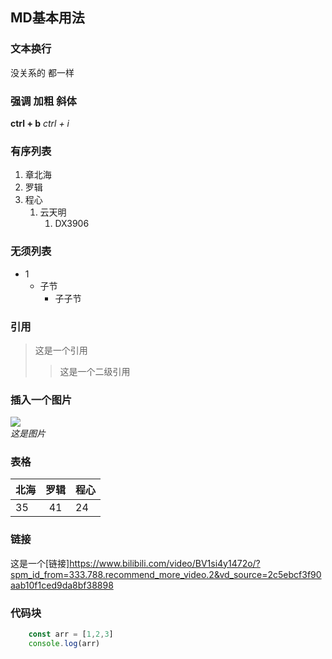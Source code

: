 ## MD基本用法
### 文本换行
没关系的
都一样  
### 强调 加粗 斜体
**ctrl + b**
*ctrl + i*
### 有序列表
1. 章北海
2. 罗辑
3. 程心
   1. 云天明
      1. DX3906
### 无须列表
- 1
  - 子节
    - 子子节
### 引用
>这是一个引用
> >这是一个二级引用
### 插入一个图片
![](https://img.tt98.com/d/2020/2020062814029166/5ef82b439ec1e.jpg)  
*这是图片*

### 表格

| 北海 | 罗辑  | 程心 |
| ---- | :---: | ---- |
| 35   |  41   | 24   |

### 链接

这是一个[链接]https://www.bilibili.com/video/BV1si4y1472o/?spm_id_from=333.788.recommend_more_video.2&vd_source=2c5ebcf3f90aab10f1ced9da8bf38898

### 代码块

```javascript
    const arr = [1,2,3]
    console.log(arr)
```
